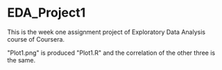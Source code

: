 # EDA_Project1

This is the week one assignment project of Exploratory Data Analysis course of Coursera.

"Plot1.png" is produced "Plot1.R" and the correlation of the other three is the same.
